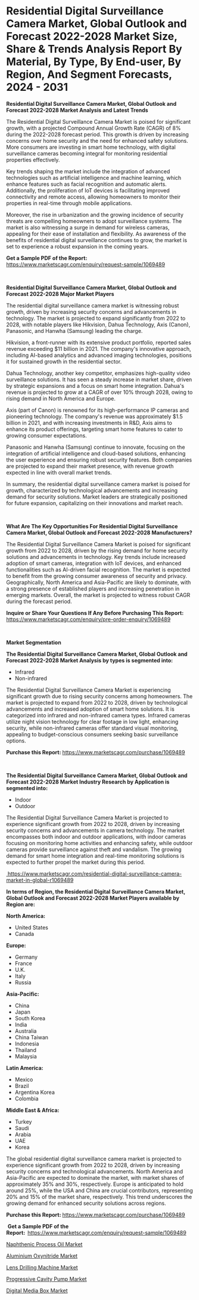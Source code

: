 <p><h1>Residential Digital Surveillance Camera Market, Global Outlook and Forecast 2022-2028 Market Size, Share & Trends Analysis Report By Material, By Type, By End-user, By Region, And Segment Forecasts, 2024 - 2031</h1></p><p><strong>Residential Digital Surveillance Camera Market, Global Outlook and Forecast 2022-2028 Market Analysis and Latest Trends</strong></p>
<p><p>The Residential Digital Surveillance Camera Market is poised for significant growth, with a projected Compound Annual Growth Rate (CAGR) of 8% during the 2022-2028 forecast period. This growth is driven by increasing concerns over home security and the need for enhanced safety solutions. More consumers are investing in smart home technology, with digital surveillance cameras becoming integral for monitoring residential properties effectively.</p><p>Key trends shaping the market include the integration of advanced technologies such as artificial intelligence and machine learning, which enhance features such as facial recognition and automatic alerts. Additionally, the proliferation of IoT devices is facilitating improved connectivity and remote access, allowing homeowners to monitor their properties in real-time through mobile applications.</p><p>Moreover, the rise in urbanization and the growing incidence of security threats are compelling homeowners to adopt surveillance systems. The market is also witnessing a surge in demand for wireless cameras, appealing for their ease of installation and flexibility. As awareness of the benefits of residential digital surveillance continues to grow, the market is set to experience a robust expansion in the coming years.</p></p>
<p><strong>Get a Sample PDF of the Report:&nbsp;</strong> <a href="https://www.marketscagr.com/enquiry/request-sample/1069489">https://www.marketscagr.com/enquiry/request-sample/1069489</a></p>
<p>&nbsp;</p>
<p><strong>Residential Digital Surveillance Camera Market, Global Outlook and Forecast 2022-2028 Major Market Players</strong></p>
<p><p>The residential digital surveillance camera market is witnessing robust growth, driven by increasing security concerns and advancements in technology. The market is projected to expand significantly from 2022 to 2028, with notable players like Hikvision, Dahua Technology, Axis (Canon), Panasonic, and Hanwha (Samsung) leading the charge.</p><p>Hikvision, a front-runner with its extensive product portfolio, reported sales revenue exceeding $11 billion in 2021. The company's innovative approach, including AI-based analytics and advanced imaging technologies, positions it for sustained growth in the residential sector.</p><p>Dahua Technology, another key competitor, emphasizes high-quality video surveillance solutions. It has seen a steady increase in market share, driven by strategic expansions and a focus on smart home integration. Dahua's revenue is projected to grow at a CAGR of over 10% through 2028, owing to rising demand in North America and Europe.</p><p>Axis (part of Canon) is renowned for its high-performance IP cameras and pioneering technology. The company's revenue was approximately $1.5 billion in 2021, and with increasing investments in R&D, Axis aims to enhance its product offerings, targeting smart home features to cater to growing consumer expectations.</p><p>Panasonic and Hanwha (Samsung) continue to innovate, focusing on the integration of artificial intelligence and cloud-based solutions, enhancing the user experience and ensuring robust security features. Both companies are projected to expand their market presence, with revenue growth expected in line with overall market trends.</p><p>In summary, the residential digital surveillance camera market is poised for growth, characterized by technological advancements and increasing demand for security solutions. Market leaders are strategically positioned for future expansion, capitalizing on their innovations and market reach.</p></p>
<p>&nbsp;</p>
<p><strong>What Are The Key Opportunities For Residential Digital Surveillance Camera Market, Global Outlook and Forecast 2022-2028 Manufacturers?</strong></p>
<p><p>The Residential Digital Surveillance Camera Market is poised for significant growth from 2022 to 2028, driven by the rising demand for home security solutions and advancements in technology. Key trends include increased adoption of smart cameras, integration with IoT devices, and enhanced functionalities such as AI-driven facial recognition. The market is expected to benefit from the growing consumer awareness of security and privacy. Geographically, North America and Asia-Pacific are likely to dominate, with a strong presence of established players and increasing penetration in emerging markets. Overall, the market is projected to witness robust CAGR during the forecast period.</p></p>
<p><strong>Inquire or Share Your Questions If Any Before Purchasing This Report:</strong> <a href="https://www.marketscagr.com/enquiry/pre-order-enquiry/1069489">https://www.marketscagr.com/enquiry/pre-order-enquiry/1069489</a></p>
<p>&nbsp;</p>
<p><strong>Market Segmentation</strong></p>
<p><strong>The Residential Digital Surveillance Camera Market, Global Outlook and Forecast 2022-2028 Market Analysis by types is segmented into:</strong></p>
<p><ul><li>Infrared</li><li>Non-infrared</li></ul></p>
<p><p>The Residential Digital Surveillance Camera Market is experiencing significant growth due to rising security concerns among homeowners. The market is projected to expand from 2022 to 2028, driven by technological advancements and increased adoption of smart home solutions. It is categorized into infrared and non-infrared camera types. Infrared cameras utilize night vision technology for clear footage in low light, enhancing security, while non-infrared cameras offer standard visual monitoring, appealing to budget-conscious consumers seeking basic surveillance options.</p></p>
<p><strong>Purchase this Report:&nbsp;</strong><a href="https://www.marketscagr.com/purchase/1069489">https://www.marketscagr.com/purchase/1069489</a></p>
<p>&nbsp;</p>
<p><strong>The Residential Digital Surveillance Camera Market, Global Outlook and Forecast 2022-2028 Market Industry Research by Application is segmented into:</strong></p>
<p><ul><li>Indoor</li><li>Outdoor</li></ul></p>
<p><p>The Residential Digital Surveillance Camera Market is projected to experience significant growth from 2022 to 2028, driven by increasing security concerns and advancements in camera technology. The market encompasses both indoor and outdoor applications, with indoor cameras focusing on monitoring home activities and enhancing safety, while outdoor cameras provide surveillance against theft and vandalism. The growing demand for smart home integration and real-time monitoring solutions is expected to further propel the market during this period.</p></p>
<p><a href="https://www.marketscagr.com/residential-digital-surveillance-camera-market-in-global-r1069489">&nbsp;https://www.marketscagr.com/residential-digital-surveillance-camera-market-in-global-r1069489</a></p>
<p><strong>In terms of Region, the Residential Digital Surveillance Camera Market, Global Outlook and Forecast 2022-2028 Market Players available by Region are:</strong></p>
<p>
    <p> <strong> North America: </strong>
        <ul>
            <li>United States</li>
            <li>Canada</li>
        </ul>
        </p> 
    <p> <strong> Europe: </strong>
        <ul>
            <li>Germany</li>
            <li>France</li>
            <li>U.K.</li>
            <li>Italy</li>
            <li>Russia</li>
        </ul>
        </p> 
    <p> <strong> Asia-Pacific: </strong>
        <ul>
            <li>China</li>
            <li>Japan</li>
            <li>South Korea</li>
            <li>India</li>
            <li>Australia</li>
            <li>China Taiwan</li>
            <li>Indonesia</li>
            <li>Thailand</li>
            <li>Malaysia</li>
        </ul>
        </p> 
    <p> <strong> Latin America: </strong>
        <ul>
            <li>Mexico</li>
            <li>Brazil</li>
            <li>Argentina Korea</li>
            <li>Colombia</li>
        </ul>
        </p> 
    <p> <strong> Middle East & Africa: </strong>
        <ul>
            <li>Turkey</li>
            <li>Saudi</li>
            <li>Arabia</li>
            <li>UAE</li>
            <li>Korea</li>
        </ul>
    </p>
    </p>
<p><p>The global residential digital surveillance camera market is projected to experience significant growth from 2022 to 2028, driven by increasing security concerns and technological advancements. North America and Asia-Pacific are expected to dominate the market, with market shares of approximately 35% and 30%, respectively. Europe is anticipated to hold around 25%, while the USA and China are crucial contributors, representing 20% and 15% of the market share, respectively. This trend underscores the growing demand for enhanced security solutions across regions.</p></p>
<p><strong>Purchase this Report: </strong><a href="https://www.marketscagr.com/purchase/1069489">https://www.marketscagr.com/purchase/1069489</a></p>
<p>&nbsp;<strong>Get a Sample PDF of the Report:&nbsp;&nbsp;</strong><a href="https://www.marketscagr.com/enquiry/request-sample/1069489">https://www.marketscagr.com/enquiry/request-sample/1069489</a></p>
<p><strong></strong></p>
<p><p><a href="https://issuu.com/reportprime-2/docs/naphthenic-process-oil-market-size-_6178d53731f9b5">Naphthenic Process Oil Market</a></p><p><a href="https://issuu.com/reportprime-2/docs/aluminium-oxynitride-market-size-20_c69238f36f8063">Aluminium Oxynitride Market</a></p><p><a href="https://www.linkedin.com/pulse/strategic-market-insights-navigating-global-lens-drilling-machine-3ud5e?trackingId=RHTIxGdVQQyI0lVF5K9kSg%3D%3D">Lens Drilling Machine Market</a></p><p><a href="https://medium.com/@josefahauck/the-progressive-cavity-pump-market-research-report-provides-an-in-depth-and-up-to-date-analysis-a1c40c32cd37">Progressive Cavity Pump Market</a></p><p><a href="https://medium.com/@delaneyhayes2022/the-global-digital-media-box-market-is-at-the-forefront-of-innovation-driving-rapid-industry-dbffc34087b2">Digital Media Box Market</a></p></p>